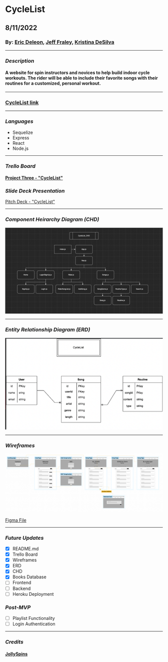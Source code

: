 # CycleList

## 8/11/2022

### By: [Eric Deleon](https://github.com/132E), [Jeff Fraley](https://github.com/frank-booth), [Kristina DeSilva](https://github.com/kavdesilva)

---

### _Description_

#### A website for spin instructors and novices to help build indoor cycle workouts. The rider will be able to include their favorite songs with their routines for a customized, personal workout.

---

### [CycleList link]()

---

### _Languages_

- Sequelize
- Express
- React
- Node.js

---

### _Trello Board_

#### [Project Three - "CycleList"](https://trello.com/b/1N4S1Jx8/cyclelist)

### _Slide Deck Presentation_

[Pitch Deck - "CycleList"](https://docs.google.com/presentation/d/1FLtKpsfmaUjRKlfJIkHD1hOHDsaINoCnSSkfsbsxyUw/edit?usp=sharing)

---

### _Component Heirarchy Diagram (CHD)_

![Image](Assets/CycleList_CHD_v.2.png)

---

### _Entity Relationship Diagram (ERD)_

![Image](Assets/CyleList_ERD.png)

---

### _Wireframes_

![image](Assets/CycleList_Wireframes.png)

[Figma File](https://www.figma.com/file/NtcUH9Miw0GxNS1v86WxLU/CycleList-Wire-frame?node-id=0%3A1)

---

### _Future Updates_

- [x] README.md
- [x] Trello Board
- [x] Wireframes
- [x] ERD
- [x] CHD
- [x] Books Database
- [ ] Frontend
- [ ] Backend
- [ ] Heroku Deployment

### _Post-MVP_

- [ ] Playlist Functionality
- [ ] Login Authentication

---

### _Credits_

#### [JollySpins](https://jollyspins.wordpress.com/)
